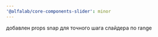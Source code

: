 ```yaml
---
'@alfalab/core-components-slider': minor
---
```


добавлен props snap для точного шага слайдера по range
